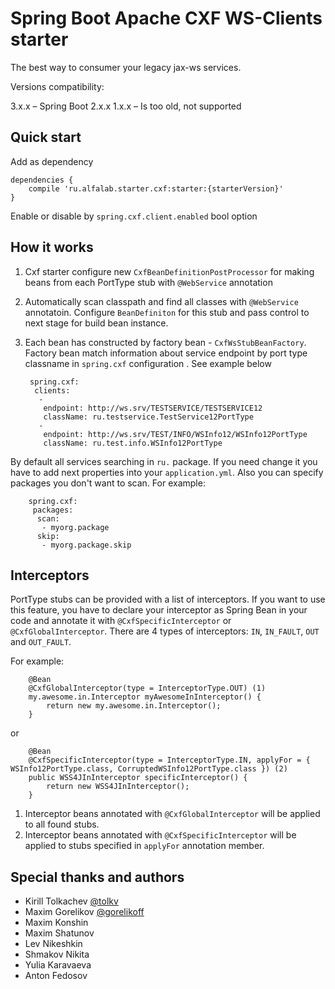 # Spring Boot Apache CXF WS-Clients starter

The best way to consumer your legacy jax-ws services.

Versions compatibility:

3.x.x – Spring Boot 2.x.x
1.x.x – Is too old, not supported

## Quick start

Add as dependency

    dependencies {
        compile 'ru.alfalab.starter.cxf:starter:{starterVersion}'
    }

Enable or disable by `spring.cxf.client.enabled` bool option

## How it works

1. Cxf starter configure new `CxfBeanDefinitionPostProcessor` for making beans from each PortType stub with `@WebService` annotation
1. Automatically scan classpath and find all classes with `@WebService` annotatoin. Configure `BeanDefiniton` for this
stub and pass control to next stage for build bean instance.
1. Each bean has constructed by factory bean - `CxfWsStubBeanFactory`. Factory bean match information about service endpoint by port type classname in `spring.cxf` configuration .
See example below

        spring.cxf:
         clients:
          -
           endpoint: http://ws.srv/TESTSERVICE/TESTSERVICE12
           className: ru.testservice.TestService12PortType
          -
           endpoint: http://ws.srv/TEST/INFO/WSInfo12/WSInfo12PortType
           className: ru.test.info.WSInfo12PortType

By default all services searching in `ru.` package. If you need change it you have to add next properties into your `application.yml`.
Also you can specify packages you don't want to scan.
For example:


        spring.cxf:
         packages:
          scan:
           - myorg.package
          skip:
           - myorg.package.skip



## Interceptors

PortType stubs can be provided with a list of interceptors. If you want to use this feature, you have to declare your interceptor as Spring Bean in your code
and annotate it with `@CxfSpecificInterceptor` or `@CxfGlobalInterceptor`.
There are 4 types of interceptors: `IN`, `IN_FAULT`, `OUT` and `OUT_FAULT`.

For example:

        @Bean
        @CxfGlobalInterceptor(type = InterceptorType.OUT) (1)
        my.awesome.in.Interceptor myAwesomeInInterceptor() {
            return new my.awesome.in.Interceptor();
        }

or

        @Bean
        @CxfSpecificInterceptor(type = InterceptorType.IN, applyFor = { WSInfo12PortType.class, CorruptedWSInfo12PortType.class }) (2)
        public WSS4JInInterceptor specificInterceptor() {
            return new WSS4JInInterceptor();
        }


1. Interceptor beans annotated with `@CxfGlobalInterceptor` will be applied to all found stubs.
2. Interceptor beans annotated with `@CxfSpecificInterceptor` will be applied to stubs specified in `applyFor` annotation member.

## Special thanks and authors

* Kirill Tolkachev [@tolkv](https://twitter.com/tolkv)
* Maxim Gorelikov [@gorelikoff](https://twitter.com/gorelikoff)
* Maxim Konshin
* Maxim Shatunov
* Lev Nikeshkin
* Shmakov Nikita
* Yulia Karavaeva
* Anton Fedosov
